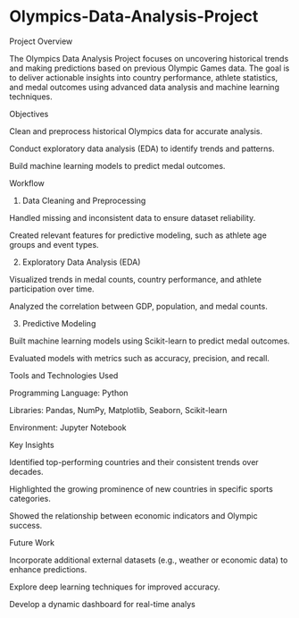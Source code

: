 # Olympics-Data-Analysis-Project
Project Overview

The Olympics Data Analysis Project focuses on uncovering historical trends and making predictions based on previous Olympic Games data. The goal is to deliver actionable insights into country performance, athlete statistics, and medal outcomes using advanced data analysis and machine learning techniques.

Objectives

Clean and preprocess historical Olympics data for accurate analysis.

Conduct exploratory data analysis (EDA) to identify trends and patterns.

Build machine learning models to predict medal outcomes.

Workflow

1. Data Cleaning and Preprocessing

Handled missing and inconsistent data to ensure dataset reliability.

Created relevant features for predictive modeling, such as athlete age groups and event types.

2. Exploratory Data Analysis (EDA)

Visualized trends in medal counts, country performance, and athlete participation over time.

Analyzed the correlation between GDP, population, and medal counts.

3. Predictive Modeling

Built machine learning models using Scikit-learn to predict medal outcomes.

Evaluated models with metrics such as accuracy, precision, and recall.

Tools and Technologies Used

Programming Language: Python

Libraries: Pandas, NumPy, Matplotlib, Seaborn, Scikit-learn

Environment: Jupyter Notebook

Key Insights

Identified top-performing countries and their consistent trends over decades.

Highlighted the growing prominence of new countries in specific sports categories.

Showed the relationship between economic indicators and Olympic success.

Future Work

Incorporate additional external datasets (e.g., weather or economic data) to enhance predictions.

Explore deep learning techniques for improved accuracy.

Develop a dynamic dashboard for real-time analys
